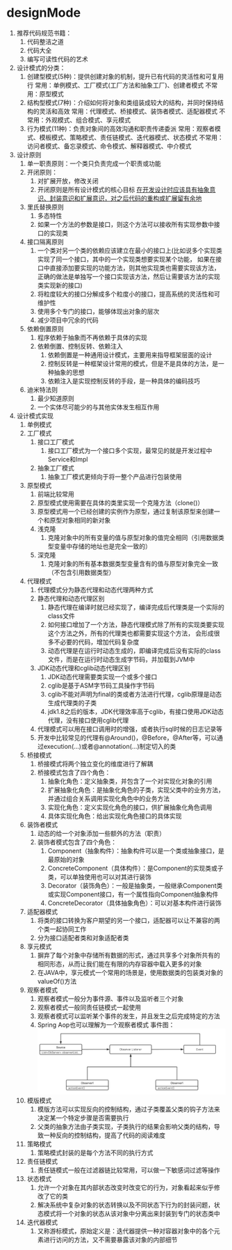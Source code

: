 # designMode
1. 推荐代码规范书籍：
   1. 代码整洁之道
   2. 代码大全
   3. 编写可读性代码的艺术
2. 设计模式的分类：
   1. 创建型模式(5种)：提供创建对象的机制，提升已有代码的灵活性和可复用行
      常用：单例模式、工厂模式(工厂方法和抽象工厂)、创建者模式
      不常用：原型模式
   2. 结构型模式(7种)：介绍如何将对象和类组装成较大的结构，并同时保持结构的灵活和高效
      常用：代理模式、桥接模式、装饰者模式、适配器模式
      不常用：外观模式、组合模式、享元模式
   3. 行为模式(11种)：负责对象间的高效沟通和职责传递委派
      常用：观察者模式、模板模式、策略模式、责任链模式、迭代器模式、状态模式
      不常用：访问者模式、备忘录模式、命令模式、解释器模式、中介模式
3. 设计原则
   1. 单一职责原则：一个类只负责完成一个职责或功能
   2. 开闭原则：
      1. 对扩展开放，修改关闭
      2. 开闭原则是所有设计模式的核心目标
      [在开发设计时应该具有抽象意识、封装意识和扩展意识，对之后代码的重构或扩展留有余地]()
   3. 里氏替换原则
      1. 多态特性
      2. 如果一个方法的参数是接口，则这个方法可以接收所有实现参数中接口的实现类
   4. 接口隔离原则
      1. 一个类对另一个类的依赖应该建立在最小的接口上(比如说多个实现类实现了同一个接口，其中的一个实现类想要实现某个功能，
          如果在接口中直接添加要实现的功能方法，则其他实现类也需要实现该方法，正确的做法是单独写一个接口实现该方法，然后让需要该方法的实现类实现新的接口) 
      2. 将粒度较大的接口分解成多个粒度小的接口，提高系统的灵活性和可维护性
      3. 使用多个专门的接口，能够体现出对象的层次
      4. 减少项目中冗余的代码
   5. 依赖倒置原则
      1. 程序依赖于抽象而不再依赖于具体的实现
      2. 依赖倒置、控制反转、依赖注入
         1. 依赖倒置是一种通用设计模式，主要用来指导框架层面的设计
         2. 控制反转是一种框架设计常用的模式，但是不是具体的方法，是一种抽象的思想
         3. 依赖注入是实现控制反转的手段，是一种具体的编码技巧
   6. 迪米特法则
      1. 最少知道原则
      2. 一个实体尽可能少的与其他实体发生相互作用
4. 设计模式实现
   1. 单例模式
   2. 工厂模式
      1. 接口工厂模式
         1. 接口工厂模式为一个接口多个实现，最常见的就是开发过程中Service和Impl
      2. 抽象工厂模式
         1. 抽象工厂模式更倾向于将一整个产品进行包装使用
   3. 原型模式
      1. 前端比较常用
      2. 原型模式使用需要在具体的类里实现一个克隆方法（clone()）
      3. 原型模式用一个已经创建的实例作为原型，通过复制该原型来创建一个和原型对象相同的新对象
      4. 浅克隆
         1. 克隆对象中的所有变量的值与原型对象的值完全相同（引用数据类型变量中存储的地址也是完全一致的）
      5. 深克隆
         1. 克隆对象的所有基本数据类型变量含有的值与原型对象完全一致（不包含引用数据类型）
   4. 代理模式
      1. 代理模式分为静态代理和动态代理两种方式
      2. 静态代理和动态代理区别
         1. 静态代理在编译时就已经实现了，编译完成后代理类是一个实际的class文件
         2. 如何接口增加了一个方法，静态代理模式除了所有的实现类要实现这个方法之外，所有的代理类也都需要实现这个方法，
            会形成很多不必要的代码，增加代码复杂度
         3. 动态代理是在运行时动态生成的，即编译完成后没有实际的class文件，而是在运行时动态生成字节码，并加载到JVM中
      3. JDK动态代理和cglib动态代理区别
         1. JDK动态代理需要类实现一个或多个接口
         2. cglib是基于ASM字节码工具操作字节码
         3. cglib不能对声明为final的类或者方法进行代理，cglib原理是动态生成代理类的子类
         4. jdk1.8之后的版本，JDK代理效率高于cglib，有接口使用JDK动态代理，没有接口使用cglib代理
      4. 代理模式可以用在接口调用时的增强，或者执行sql时候的日志记录等
      5. 开发中比较常见的代理有@Around()，@Before，@After等，可以通过execution(...)或者@annotation(...)制定切入的类
   5. 桥接模式
      1. 桥接模式将两个独立变化的维度进行了解耦
      2. 桥接模式包含了四个角色：
         1. 抽象化角色：定义抽象类，并包含了一个对实现化对象的引用
         2. 扩展抽象化角色：是抽象化角色的子类，实现父类中的业务方法，并通过组合关系调用实现化角色中的业务方法
         3. 实现化角色：定义实现化角色的接口，供扩展抽象化角色调用
         4. 具体实现化角色：给出实现化角色接口的具体实现
   6. 装饰者模式
      1. 动态的给一个对象添加一些额外的方法（职责）
      2. 装饰者模式包含了四个角色：
         1. Component（抽象构件）：抽象构件可以是一个类或抽象接口，是最原始的对象
         2. ConcreteComponent（具体构件）：是Component的实现类或子类，可以单独使用也可以对其进行装饰
         3. Decorator（装饰角色）：一般是抽象类，一般继承Component类或实现Component接口，有一个属性指向Component抽象构件
         4. ConcreteDecorator（具体抽象角色）：可以对基本构件进行装饰
   7. 适配器模式
      1. 将类的接口转换为客户期望的另一个接口，适配器可以让不兼容的两个类一起协同工作
      2. 分为接口适配者类和对象适配者类
   8. 享元模式
      1. 摒弃了每个对象中存储所有数据的形式，通过共享多个对象所共有的相同形态，从而让我们能在有限的内存容器中载入更多的对象
      2. 在JAVA中，享元模式一个常用的场景是，使用数据类的包装类对象的valueOf()方法
   9. 观察者模式
      1. 观察者模式一般分为事件源、事件以及监听者三个对象
      2. 观察者模式一般同责任链模式一起使用
      3. 观察者模式可以监听某个事件的发生，并且发生之后完成特定的方法
      4. Spring Aop也可以理解为一个观察者模式
         事件图：![img_1.png](img_1.png)
   10. 模版模式
       1. 模版方法可以实现反向的控制结构，通过子类覆盖父类的钩子方法来决定某一个特定步骤是否需要执行
       2. 父类的抽象方法由子类实现，子类执行的结果会影响父类的结构，导致一种反向的控制结构，提高了代码的阅读难度
   11. 策略模式
       1. 策略模式封装的是每个方法不同的执行方式
   12. 责任链模式
       1. 责任链模式一般在过滤器链比较常用，可以做一下敏感词过滤等操作
   13. 状态模式
       1. 允许一个对象在其内部状态改变时改变它的行为，对象看起来似乎修改了它的类
       2. 解决系统中复杂对象的状态转换以及不同状态下行为的封装问题，状态模式将一个对象的状态从该对象中分离出来封装到专门的状态类中
   14. 迭代器模式
       1. 又称游标模式，原始定义是：迭代器提供一种对容器对象中的各个元素进行访问的方法，又不需要暴露该对象的内部细节
   

   





